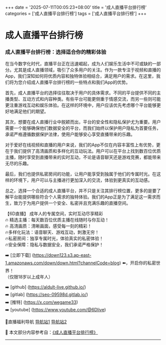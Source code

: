 +++
date = '2025-07-11T00:05:23+08:00'
title = '成人直播平台排行榜'
categories = ['成人直播平台排行榜']
tags = ['成人直播平台排行榜']
+++

# 成人直播平台排行榜

### 成人直播平台排行榜：选择适合你的精彩体验

在当今数字化时代，直播平台正在迅速崛起，成为人们娱乐生活中不可或缺的一部分。尤其是成人直播领域，吸引了众多用户的关注。作为一款专注于视频和直播的App，我们深知如何将优质内容和独特体验相结合，满足用户的需求。在这里，我们将为您介绍成人直播平台排行榜的一些特点和我们App的优势。

首先，成人直播平台的选择往往取决于用户的具体需求。不同的平台提供不同的主播类型、互动方式和内容种类。有些平台可能更侧重于情感交流，而另一些则可能更注重游戏互动和娱乐体验。在这样的环境中，用户应该优先考虑哪个平台能够更好地满足他们的期望。

其次，想要在成人直播行业中脱颖而出，平台的安全性和隐私保护尤为重要。用户需要一个能够确保他们数据安全的平台，而我们始终以保护用户隐私为首要任务，承诺严格遵循数据保护法律，使用户能够安心享受直播带来的乐趣。

对于爱好在线视频和直播的用户来说，我们的App不仅在内容丰富性上有优势，更在于我们提供了高清画质和多样化的互动玩法。用户可以在平台上找到数百位优质主播，随时享受到直播带来的实时互动，不论是语音聊天还是游戏竞赛，都能带来无尽的乐趣。

最后，我们也提供私密房间的功能，让用户能享受到独属于他们的专属时光。在这样的环境下，用户可以与主播进行更加深入的交流，体验到更真实的互动感。

总之，选择一个合适的成人直播平台，并不只是关注其排行榜位置，更多的是要了解平台能提供哪些符合个人需求的独特体验。我们的App正是为了满足这一需求而生，致力于为用户提供一个安全、私密并且充满乐趣的直播空间。

【6D直播】
成年人的专属空间，实时互动尽享精彩  
🔥 精选主播：每天数百位优质主播在线随时与你互动！  
🔥 高清画质：清晰画面，感受每一刻的精彩！  
🔥多样化玩法：语音聊天、游戏互动，刺激无穷！  
🔥私密房间：独享专属时光，体验真实的私密体验！  
🔥安全保障：隐私与数据安全，我们承诺严格保护！  

➡️ [立即下载] (https://down123.s3.ap-east-1.amazonaws.com/down/down.html?channelCode=blog) ⬅️，开启你的私密世界！  
（仅限18岁以上成年人）

➡️ [github] (https://aldult-live.github.io/)  
➡️ [gitlab] (https://seo-09598d.gitlab.io/)  
➡️ [推特] (https://x.com/wegame33)  
➡️ [youtube] (https://www.youtube.com/@6Dlive)  

🔞直播福利导航 [导航站1](https://webstack-86085a.gitlab.io/) [导航站2](https://onlygit123-2.github.io/)


📘 本文部分内容参考自：[《成人直播平台排行榜》](https://github.com/huluwagit/huluwa)

---

